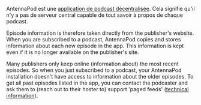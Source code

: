 AntennaPod est une [application de podcast décentralisée](/documentation/general/central-distributed). Cela signifie qu'il n'y a pas de serveur central capable de tout savoir à propos de chaque podcast.

Episode information is therefore taken directly from the publisher's website. When you are subscribed to a podcast, AntennaPod copies and stores information about each new episode in the app. This information is kept even if it is no longer available on the publisher's site.

Many publishers only keep online (information about) the most recent episodes. So when you just subscribed to a podcast, your AntennaPod installation doesn't have access to information about the older episodes. To get all past episodes listed in the app, you can contact the podcaster and ask them to (reach out to their hoster to) support 'paged feeds' ([technical information](https://datatracker.ietf.org/doc/html/rfc5005#section-3)).
